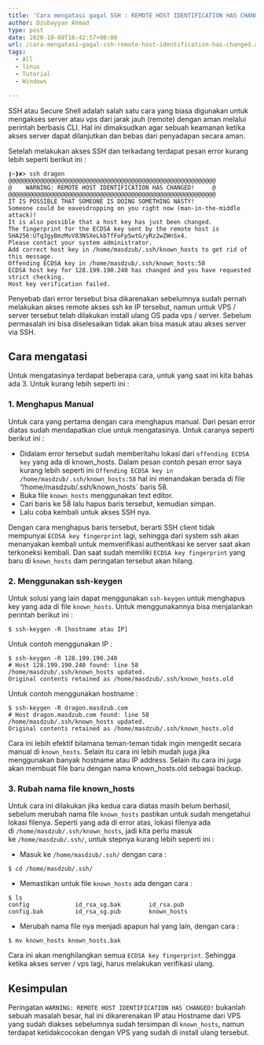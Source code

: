 ```yaml
---
title: 'Cara mengatasi gagal SSH : REMOTE HOST IDENTIFICATION HAS CHANGED!'
author: Dzubayyan Ahmad
type: post
date: 2020-10-08T16:42:57+00:00
url: /cara-mengatasi-gagal-ssh-remote-host-identification-has-changed.aspx
tags:
  - All
  - linux
  - Tutorial
  - Windows

---
```

<p class="part" data-startline="3" data-endline="3" data-position="70" data-size="0">
  <span data-position="70" data-size="283">SSH atau Secure Shell adalah salah satu cara yang biasa digunakan untuk mengakses server atau vps dari jarak jauh (remote) dengan aman melalui perintah berbasis CLI. Hal ini dimaksudkan agar sebuah keamanan ketika akses server dapat dilanjutkan dan bebas dari penyadapan secara aman.</span>
</p>

<p class="part" data-startline="5" data-endline="5" data-position="356" data-size="0">
  <span data-position="356" data-size="97">Setelah melakukan akses SSH dan terkadang terdapat pesan error kurang lebih seperti berikut ini :</span>
</p>

<pre class="part" title="" data-startline="6" data-endline="21" data-position="455" data-original-title=""><code>❙~❱✘≻ ssh dragon
@@@@@@@@@@@@@@@@@@@@@@@@@@@@@@@@@@@@@@@@@@@@@@@@@@@@@@@@@@@
@    WARNING: REMOTE HOST IDENTIFICATION HAS CHANGED!     @
@@@@@@@@@@@@@@@@@@@@@@@@@@@@@@@@@@@@@@@@@@@@@@@@@@@@@@@@@@@
IT IS POSSIBLE THAT SOMEONE IS DOING SOMETHING NASTY!
Someone could be eavesdropping on you right now (man-in-the-middle attack)!
It is also possible that a host key has just been changed.
The fingerprint for the ECDSA key sent by the remote host is
SHA256:UTq3gyBmzMvV83NSXeLkbTfFoFp5wtG/yRz2wZWnSx4.
Please contact your system administrator.
Add correct host key in /home/masdzub/.ssh/known_hosts to get rid of this message.
Offending ECDSA key in /home/masdzub/.ssh/known_hosts:58
ECDSA host key for 128.199.190.240 has changed and you have requested strict checking.
Host key verification failed.
</code></pre>

<p class="part" data-startline="23" data-endline="23" data-position="1262" data-size="0">
  <span data-position="1262" data-size="294">Penyebab dari error tersebut bisa dikarenakan sebelumnya sudah pernah melakukan akses remote akses ssh ke IP tersebut, namun untuk VPS / server tersebut telah dilakukan install ulang OS pada vps / server. Sebelum permasalah ini bisa diselesaikan tidak akan bisa masuk atau akses server via SSH.</span>
</p>

<h2 id="Cara-mengatasi" class="part" data-startline="25" data-endline="25" data-id="Cara-mengatasi">
  <span data-position="1561" data-size="14">Cara mengatasi</span>
</h2>

<p class="part" data-startline="26" data-endline="26" data-position="1577" data-size="0">
  <span data-position="1577" data-size="113">Untuk mengatasinya terdapat beberapa cara, untuk yang saat ini kita bahas ada 3. Untuk kurang lebih seperti ini :</span>
</p>

<h3 id="1-Menghapus-Manual" class="part" data-endline="28" data-startline="28" data-id="1-Menghapus-Manual">
  <span data-position="1697" data-size="20">1. Menghapus Manual</span>
</h3>

<p class="part" data-startline="29" data-endline="29" data-position="1718" data-size="0">
  <span data-position="1718" data-size="156">Untuk cara yang pertama dengan cara menghapus manual. Dari pesan error diatas sudah mendapatkan clue untuk mengatasinya. Untuk caranya seperti berikut ini :</span>
</p>

<ul class="part" data-startline="31" data-endline="35">
  <li class="" data-startline="31" data-endline="31" data-position="1879" data-size="0">
    <span data-position="1879" data-size="54">Didalam error tersebut sudah memberitahu lokasi dari </span><code data-position="1934" data-size="19">offending ECDSA key</code><span data-position="1954" data-size="86"> yang ada di known_hosts. Dalam pesan contoh pesan error saya kurang lebih seperti ini </span><code data-position="2042" data-size="56">Offending ECDSA key in /home/masdzub/.ssh/known_hosts:58</code><span data-position="2099" data-size="77"> hal ini menandakan berada di file &#8220;/home/masdzub/.ssh/known_hosts` baris 58.</span>
  </li>
  <li class="" data-startline="32" data-endline="32" data-position="2180" data-size="0">
    <span data-position="2180" data-size="10">Buka file </span><code data-position="2191" data-size="11">known_hosts</code><span data-position="2203" data-size="25"> menggunakan text editor.</span>
  </li>
  <li class="" data-startline="33" data-endline="33" data-position="2232" data-size="0">
    <span data-position="2232" data-size="60">Cari baris ke 58 lalu hapus baris tersebut, kemudian simpan.</span>
  </li>
  <li class="" data-startline="34" data-endline="35" data-position="2295" data-size="0">
    <span data-position="2295" data-size="38">Lalu coba kembali untuk akses SSH nya.</span>
  </li>
</ul>

<p class="part" data-startline="36" data-endline="36" data-position="2335" data-size="0">
  <span data-position="2335" data-size="73">Dengan cara menghapus baris tersebut, berarti SSH client tidak mempunyai </span><code data-position="2409" data-size="21">ECDSA key fingerprint</code><span data-position="2431" data-size="153"> lagi, sehingga dari system ssh akan menanyakan kembali untuk memverifikasi authentikasi ke server saat akan terkoneksi kembali. Dan saat sudah memiliki </span><code data-position="2585" data-size="21">ECDSA key fingerprint</code><span data-position="2607" data-size="14"> yang baru di </span><code data-position="2622" data-size="11">known_hosts</code><span data-position="2634" data-size="37"> dam peringatan tersebut akan hilang.</span>
</p>

<h3 id="2-Menggunakan-ssh-keygen" class="part" data-endline="38" data-startline="38" data-id="2-Menggunakan-ssh-keygen">
  <span data-position="2678" data-size="25">2. Menggunakan ssh-keygen</span>
</h3>

<p class="part" data-startline="39" data-endline="39" data-position="2704" data-size="0">
  <span data-position="2704" data-size="41">Untuk solusi yang lain dapat menggunakan </span><code data-position="2746" data-size="10">ssh-keygen</code><span data-position="2757" data-size="38"> untuk menghapus key yang ada di file </span><code data-position="2796" data-size="11">known_hosts</code><span data-position="2808" data-size="62">. Untuk menggunakannya bisa menjalankan perintah berikut ini :</span>
</p>

<pre class="part" data-startline="40" data-endline="42" data-position="2871"><code>$ ssh-keygen -R [hostname atau IP]
</code></pre>

<p class="part" data-startline="44" data-endline="44" data-position="2915" data-size="0">
  <span data-position="2915" data-size="29">Untuk contoh menggunakan IP :</span>
</p>

<pre class="part" data-startline="45" data-endline="50" data-position="2946"><code>$ ssh-keygen -R 128.199.190.240
# Host 128.199.190.240 found: line 58
/home/masdzub/.ssh/known_hosts updated.
Original contents retained as /home/masdzub/.ssh/known_hosts.old
</code></pre>

<p class="part" data-startline="52" data-endline="52" data-position="3130" data-size="0">
  <span data-position="3130" data-size="35">Untuk contoh menggunakan hostname :</span>
</p>

<pre class="part" data-startline="53" data-endline="58" data-position="3166"><code>$ ssh-keygen -R dragon.masdzub.com
# Host dragon.masdzub.com found: line 58
/home/masdzub/.ssh/known_hosts updated.
Original contents retained as /home/masdzub/.ssh/known_hosts.old
</code></pre>

<p class="part" data-startline="60" data-endline="60" data-position="3356" data-size="0">
  <span data-position="3356" data-size="82">Cara ini lebih efektif bilamana teman-teman tidak ingin mengedit secara manual di </span><code data-position="3439" data-size="11">known_hosts</code><span data-position="3451" data-size="179">. Selain itu cara ini lebih mudah juga jika menggunakan banyak hostname atau IP address. Selain itu cara ini juga akan membuat file baru dengan nama known_hosts.old sebagai backup.</span>
</p>

<h3 id="3-Rubah-nama-file-known_hosts" class="part" data-startline="62" data-endline="62" data-id="3-Rubah-nama-file-known_hosts">
  <span data-position="3637" data-size="29">3. Rubah nama file known_hosts</span>
</h3>

<p class="part" data-startline="63" data-endline="63" data-position="3668" data-size="0">
  <span data-position="3668" data-size="96">Untuk cara ini dilakukan jika kedua cara diatas masih belum berhasil, sebelum merubah nama file </span><code data-position="3765" data-size="11">known_hosts</code><span data-position="3777" data-size="103"> pastikan untuk sudah mengetahui lokasi filenya. Seperti yang ada di error atas, lokasi filenya ada di </span><code data-position="3881" data-size="30">/home/masdzub/.ssh/known_hosts</code><span data-position="3912" data-size="27">, jadi kita perlu masuk ke </span><code data-position="3940" data-size="19">/home/masdzub/.ssh/</code><span data-position="3960" data-size="42">, untuk stepnya kurang lebih seperti ini :</span>
</p>

<ul class="part" data-startline="64" data-endline="64">
  <li class="" data-startline="64" data-endline="64" data-position="4006" data-size="0">
    <span data-position="4006" data-size="9">Masuk ke </span><code data-position="4017" data-size="19">/home/masdzub/.ssh/</code><span data-position="4038" data-size="14"> dengan cara :</span>
  </li>
</ul>

<pre class="part" data-position="4054" data-endline="67" data-startline="65"><code>$ cd /home/masdzub/.ssh/
</code></pre>

<ul class="part" data-startline="68" data-endline="68">
  <li class="" data-startline="68" data-endline="68" data-position="4089" data-size="0">
    <span data-position="4089" data-size="22">Memastikan untuk file </span><code data-position="4112" data-size="11">known_hosts</code><span data-position="4124" data-size="18"> ada dengan cara :</span>
  </li>
</ul>

<pre class="part" data-startline="69" data-endline="73" data-position="4144"><code>$ ls
config             id_rsa_sg.bak        id_rsa.pub
config.bak         id_rsa_sg.pub        known_hosts
</code></pre>

<ul class="part" data-startline="74" data-endline="74">
  <li class="" data-startline="74" data-endline="74" data-position="4262" data-size="0">
    <span data-position="4262" data-size="65">Merubah nama file nya menjadi apapun hal yang lain, dengan cara :</span>
  </li>
</ul>

<pre class="part" data-startline="75" data-endline="77" data-position="4329"><code>$ mv known_hosts known_hosts.bak
</code></pre>

<p class="part" data-startline="79" data-endline="79" data-position="4371" data-size="0">
  <span data-position="4371" data-size="34">Cara ini akan menghilangkan semua </span><code data-position="4406" data-size="21">ECDSA key fingerprint</code><span data-position="4428" data-size="76">. Sehingga ketika akses server / vps lagi, harus melakukan verifikasi ulang.</span>
</p>

<h2 id="Kesimpulan" class="part" data-endline="81" data-startline="81" data-id="Kesimpulan">
  <span data-position="4509" data-size="10">Kesimpulan</span>
</h2>

<p class="part" data-startline="82" data-endline="82" data-position="4520" data-size="0">
  <span data-position="4520" data-size="11">Peringatan </span><code data-position="4532" data-size="48">WARNING: REMOTE HOST IDENTIFICATION HAS CHANGED!</code><span data-position="4581" data-size="129"> bukanlah sebuah masalah besar, hal ini dikarerenakan IP atau Hostname dari VPS yang sudah diakses sebelumnya sudah tersimpan di </span><code data-position="4711" data-size="11">known_hosts</code><span data-position="4723" data-size="80">, namun terdapat ketidakcocokan dengan VPS yang sudah di install ulang tersebut.</span>
</p>
